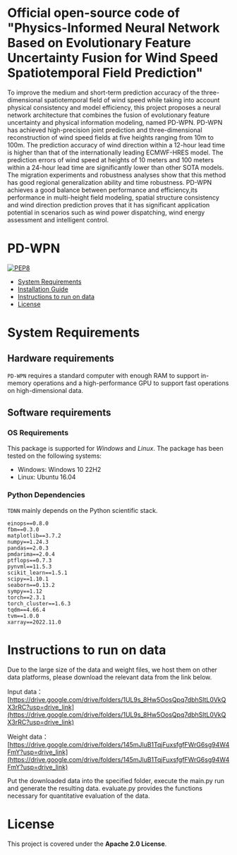 # Official open-source code of "Physics-Informed Neural Network Based on Evolutionary Feature Uncertainty Fusion for Wind Speed Spatiotemporal Field Prediction"

To improve the medium and short-term prediction accuracy of the three-dimensional spatiotemporal field of wind speed while taking into account physical consistency and model efficiency, this project proposes a neural network architecture that combines the fusion of evolutionary feature uncertainty and physical information modeling, named PD-WPN. PD-WPN has achieved high-precision joint prediction and three-dimensional reconstruction of wind speed fields at five heights ranging from 10m to 100m. The prediction accuracy of wind direction within a 12-hour lead time is higher than that of the internationally leading ECMWF-HRES model. The prediction errors of wind speed at heights of 10 meters and 100 meters within a 24-hour lead time are significantly lower than other SOTA models. The migration experiments and robustness analyses show that this method has good regional generalization ability and time robustness. PD-WPN achieves a good balance between performance and efficiency,its performance in multi-height field modeling, spatial structure consistency and wind direction prediction proves that it has significant application potential in scenarios such as wind power dispatching, wind energy assessment and intelligent control.

# PD-WPN

[![PEP8](https://img.shields.io/badge/code%20style-pep8-orange.svg)](https://www.python.org/dev/peps/pep-0008/)

- [System Requirements](#system-requirements)
- [Installation Guide](#installation-guide)
- [Instructions to run on data](#Instructions-to-run-on-data)
- [License](#license)


# System Requirements
## Hardware requirements
`PD-WPN` requires a standard computer with enough RAM to support in-memory operations and a high-performance GPU to support fast operations on high-dimensional data.

## Software requirements
### OS Requirements
This package is supported for *Windows* and *Linux*. The package has been tested on the following systems:
+ Windows: Windows 10 22H2
+ Linux: Ubuntu 16.04

### Python Dependencies
`TDNN` mainly depends on the Python scientific stack.

```
einops==0.8.0
fbm==0.3.0
matplotlib==3.7.2
numpy==1.24.3
pandas==2.0.3
pmdarima==2.0.4
ptflops==0.7.3
pynvml==11.5.3
scikit_learn==1.5.1
scipy==1.10.1
seaborn==0.13.2
sympy==1.12
torch==2.3.1
torch_cluster==1.6.3
tqdm==4.66.4
tvm==1.0.0
xarray==2022.11.0
```

# Instructions to run on data

Due to the large size of the data and weight files, we host them on other data platforms, please download the relevant data from the link below.

Input data：[https://drive.google.com/drive/folders/1UL9s_8Hw5OosQpq7dbhSltL0VkQX3rRC?usp=drive_link](https://drive.google.com/drive/folders/1UL9s_8Hw5OosQpq7dbhSltL0VkQX3rRC?usp=drive_link)

Weight data：[https://drive.google.com/drive/folders/145mJluB1TqjFuxsfgfFWrG6sg94W4FmY?usp=drive_link](https://drive.google.com/drive/folders/145mJluB1TqjFuxsfgfFWrG6sg94W4FmY?usp=drive_link)

Put the downloaded data into the specified folder, execute the main.py run and generate the resulting data. evaluate.py provides the functions necessary for quantitative evaluation of the data.

# License

This project is covered under the **Apache 2.0 License**.
